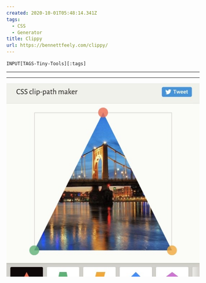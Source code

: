```yaml
---
created: 2020-10-01T05:48:14.341Z
tags: 
  - CSS
  - Generator
title: Clippy
url: https://bennettfeely.com/clippy/
---
```

```meta-bind
INPUT[TAGS-Tiny-Tools][:tags]
```

___

___

![](_attachments/clippy.jpg)

